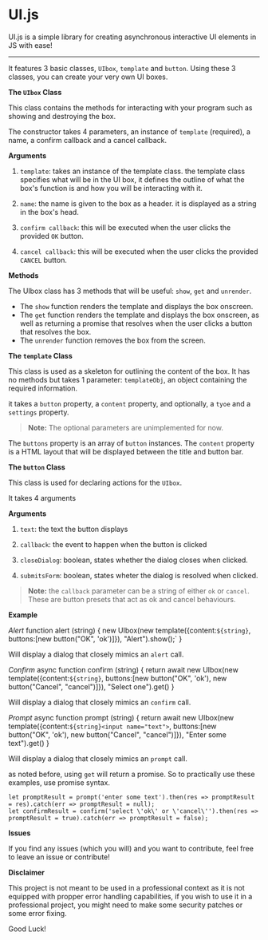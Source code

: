 # UI.js
UI.js is a simple library for creating asynchronous interactive UI elements in JS with ease!

---

It features 3 basic classes, `UIbox`, `template` and `button`.
Using these 3 classes, you can create your very own UI boxes.

__The `UIbox` Class__

This class contains the methods for interacting with your program such as showing and destroying the box.

The constructor takes 4 parameters, an instance of `template` (required), a name, a confirm callback and a cancel callback.

__Arguments__

1. `template`: takes an instance of the template class.
  the template class specifies what will be in the UI box, 
  it defines the outline of what the box's function is and how you will be interacting with it.
  
2. `name`: the name is given to the box as a header. it is displayed as a string in the box's head.

3. `confirm callback`: this will be executed when the user clicks the provided `OK` button.

4. `cancel callback`: this will be executed when the user clicks the provided `CANCEL` button.

__Methods__

The UIbox class has 3 methods that will be useful: `show`, `get` and `unrender`.

* The `show` function renders the template and displays the box onscreen.
* The `get` function renders the template and displays the box onscreen,
  as well as returning a promise that resolves when the user clicks a button that resolves the box.
* The `unrender` function removes the box from the screen.
 
__The `template` Class__

This class is used as a skeleton for outlining the content of the box.
It has no methods but takes 1 parameter: `templateObj`, an object containing the required information.
 
it takes a `button` property, a `content` property, and optionally, a `tyoe` and a `settings` property.
> __Note:__ The optional parameters are unimplemented for now.
 
The `buttons` property is an array of `button` instances.
The `content` property is a HTML layout that will be displayed between the title and button bar.

__The `button` Class__

This class is used for declaring actions for the `UIbox`.

It takes 4 arguments

__Arguments__

1. `text`: the text the button displays

2. `callback`: the event to happen when the button is clicked

3. `closeDialog`: boolean, states whether the dialog closes when clicked.

4. `submitsForm`: boolean, states wheter the dialog is resolved when clicked.

> __Note:__ the `callback` parameter can be a string of either `ok` or `cancel`. These are button presets that act as ok and cancel behaviours.

__Example__

_Alert_ 
    function alert (string) {
      new UIbox(new template({content:`${string}`, buttons:[new button("OK", 'ok')]}), "Alert").show();`
    }
    
Will display a dialog that closely mimics an `alert` call.

_Confirm_ 
    async function confirm (string) {
	    return await new UIbox(new template({content:`${string}`, buttons:[new button("OK", 'ok'), new button("Cancel", "cancel")]}), "Select one").get()
    }
    
Will display a dialog that closely mimics an `confirm` call.

_Prompt_
    async function prompt (string) {
    	return await new UIbox(new template({content:`${string}<input name="text">`, buttons:[new button("OK", 'ok'), new button("Cancel", "cancel")]}), "Enter some text").get()
    }

Will display a dialog that closely mimics an `prompt` call.

as noted before, using `get` will return a promise. So to practically use these examples, use promise syntax.

    let promptResult = prompt('enter some text').then(res => promptResult = res).catch(err => promptResult = null);
    let confirmResult = confirm('select \'ok\' or \'cancel\'').then(res => promptResult = true).catch(err => promptResult = false);
    
__Issues__

If you find any issues (which you will) and you want to contribute, feel free to leave an issue or contribute!

__Disclaimer__

This project is not meant to be used in a professional context as it is not equipped with propper error handling capabilities, if you wish to use it in a professional project, you might need to make some security patches or some error fixing.

Good Luck!

